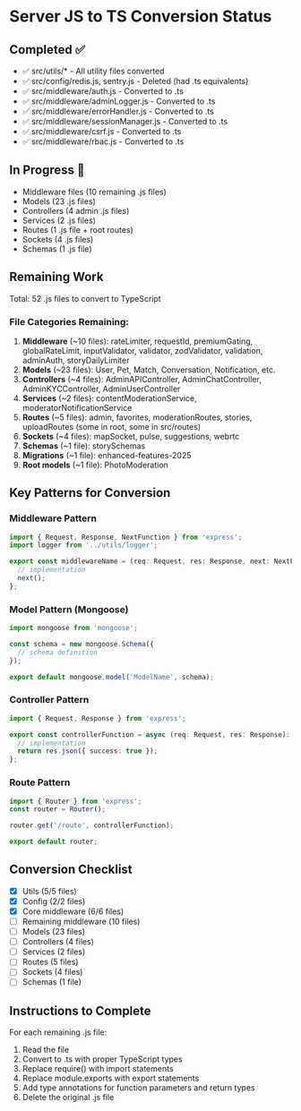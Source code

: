 # Server JS to TS Conversion Status

## Completed ✅
- ✅ src/utils/* - All utility files converted
- ✅ src/config/redis.js, sentry.js - Deleted (had .ts equivalents)
- ✅ src/middleware/auth.js - Converted to .ts
- ✅ src/middleware/adminLogger.js - Converted to .ts
- ✅ src/middleware/errorHandler.js - Converted to .ts
- ✅ src/middleware/sessionManager.js - Converted to .ts
- ✅ src/middleware/csrf.js - Converted to .ts
- ✅ src/middleware/rbac.js - Converted to .ts

## In Progress 🔄
- Middleware files (10 remaining .js files)
- Models (23 .js files)
- Controllers (4 admin .js files)
- Services (2 .js files)
- Routes (1 .js file + root routes)
- Sockets (4 .js files)
- Schemas (1 .js file)

## Remaining Work
Total: 52 .js files to convert to TypeScript

### File Categories Remaining:
1. **Middleware** (~10 files): rateLimiter, requestId, premiumGating, globalRateLimit, inputValidator, validator, zodValidator, validation, adminAuth, storyDailyLimiter
2. **Models** (~23 files): User, Pet, Match, Conversation, Notification, etc.
3. **Controllers** (~4 files): AdminAPIController, AdminChatController, AdminKYCController, AdminUserController
4. **Services** (~2 files): contentModerationService, moderatorNotificationService
5. **Routes** (~5 files): admin, favorites, moderationRoutes, stories, uploadRoutes (some in root, some in src/routes)
6. **Sockets** (~4 files): mapSocket, pulse, suggestions, webrtc
7. **Schemas** (~1 file): storySchemas
8. **Migrations** (~1 file): enhanced-features-2025
9. **Root models** (~1 file): PhotoModeration

## Key Patterns for Conversion

### Middleware Pattern
```typescript
import { Request, Response, NextFunction } from 'express';
import logger from '../utils/logger';

export const middlewareName = (req: Request, res: Response, next: NextFunction): Response | void => {
  // implementation
  next();
};
```

### Model Pattern (Mongoose)
```typescript
import mongoose from 'mongoose';

const schema = new mongoose.Schema({
  // schema definition
});

export default mongoose.model('ModelName', schema);
```

### Controller Pattern
```typescript
import { Request, Response } from 'express';

export const controllerFunction = async (req: Request, res: Response): Promise<Response> => {
  // implementation
  return res.json({ success: true });
};
```

### Route Pattern
```typescript
import { Router } from 'express';
const router = Router();

router.get('/route', controllerFunction);

export default router;
```

## Conversion Checklist
- [x] Utils (5/5 files)
- [x] Config (2/2 files)  
- [x] Core middleware (6/6 files)
- [ ] Remaining middleware (10 files)
- [ ] Models (23 files)
- [ ] Controllers (4 files)
- [ ] Services (2 files)
- [ ] Routes (5 files)
- [ ] Sockets (4 files)
- [ ] Schemas (1 file)

## Instructions to Complete
For each remaining .js file:
1. Read the file
2. Convert to .ts with proper TypeScript types
3. Replace require() with import statements
4. Replace module.exports with export statements
5. Add type annotations for function parameters and return types
6. Delete the original .js file
